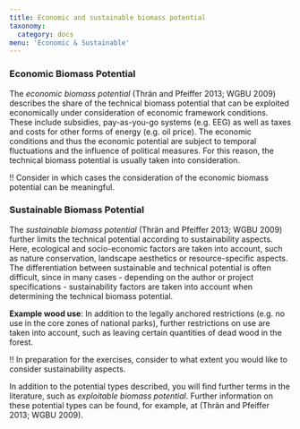 ```yaml
---
title: Economic and sustainable biomass potential
taxonomy:
  category: docs
menu: 'Economic & Sustainable'
---
```


### Economic Biomass Potential
The *economic biomass potential* (Thrän and Pfeiffer 2013; WGBU 2009) describes the share of the technical biomass potential that can be exploited economically under consideration of economic framework conditions. These include subsidies, pay-as-you-go systems (e.g. EEG) as well as taxes and costs for other forms of energy (e.g. oil price). The economic conditions and thus the economic potential are subject to temporal fluctuations and the influence of political measures. For this reason, the technical biomass potential is usually taken into consideration. 

!! Consider in which cases the consideration of the economic biomass potential can be meaningful.

### Sustainable Biomass Potential
The *sustainable biomass potential* (Thrän and Pfeiffer 2013; WGBU 2009) further limits the technical potential according to sustainability aspects. Here, ecological and socio-economic factors are taken into account, such as nature conservation, landscape aesthetics or resource-specific aspects. The differentiation between sustainable and technical potential is often difficult, since in many cases - depending on the author or project specifications - sustainability factors are taken into account when determining the technical biomass potential.  

**Example wood use**: In addition to the legally anchored restrictions (e.g. no use in the core zones of national parks), further restrictions on use are taken into account, such as leaving certain quantities of dead wood in the forest.

!! In preparation for the exercises, consider to what extent you would like to consider sustainability aspects.

In addition to the potential types described, you will find further terms in the literature, such as *exploitable biomass potential*. Further information on these potential types can be found, for example, at (Thrän and Pfeiffer 2013; WGBU 2009). 

